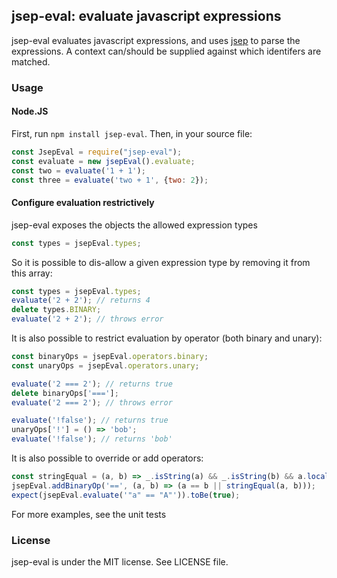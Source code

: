 ## jsep-eval: evaluate javascript expressions

jsep-eval evaluates javascript expressions, and uses [jsep](http://jsep.from.so/) to parse the expressions. A context can/should be supplied against which identifers are matched.


### Usage

#### Node.JS
First, run `npm install jsep-eval`. Then, in your source file:
```javascript
const JsepEval = require("jsep-eval");
const evaluate = new jsepEval().evaluate;
const two = evaluate('1 + 1');
const three = evaluate('two + 1', {two: 2});
```
#### Configure evaluation restrictively
jsep-eval exposes the objects the allowed expression types
```javascript
const types = jsepEval.types;
```
So it is possible to dis-allow a given expression type by removing it from this array:
```javascript
const types = jsepEval.types;
evaluate('2 + 2'); // returns 4
delete types.BINARY;
evaluate('2 + 2'); // throws error
```
It is also possible to restrict evaluation by operator (both binary and unary):
```javascript
const binaryOps = jsepEval.operators.binary;
const unaryOps = jsepEval.operators.unary;

evaluate('2 === 2'); // returns true
delete binaryOps['==='];
evaluate('2 === 2'); // throws error

evaluate('!false'); // returns true
unaryOps['!'] = () => 'bob';
evaluate('!false'); // returns 'bob'
```
It is also possible to override or add operators:
```javascript
const stringEqual = (a, b) => _.isString(a) && _.isString(b) && a.localeCompare(b, undefined, { sensitivity: 'accent'}) === 0;
jsepEval.addBinaryOp('==', (a, b) => (a == b || stringEqual(a, b)));
expect(jsepEval.evaluate('"a" == "A"')).toBe(true);
```
For more examples, see the unit tests

### License
jsep-eval is under the MIT license. See LICENSE file.
